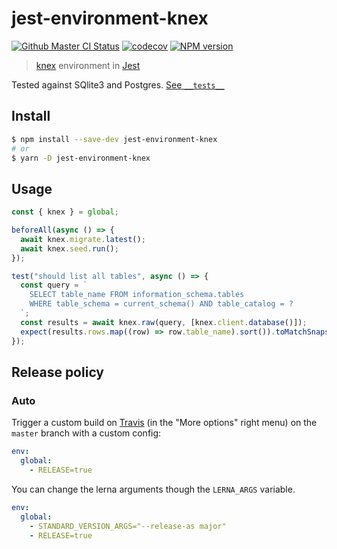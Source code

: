 # jest-environment-knex

[![Github Master CI Status](https://github.com/SocialGouv/jest-environment-knex/workflows/ci/badge.svg?branch=master)](https://github.com/SocialGouv/jest-environment-knex/actions/)
[![codecov](https://codecov.io/gh/SocialGouv/jest-environment-knex/branch/master/graph/badge.svg)](https://codecov.io/gh/SocialGouv/jest-environment-knex)
[![NPM version][npm-image]][npm-url]

> [knex](knexjs.org) environment in [Jest](https://github.com/facebook/jest)

Tested against SQlite3 and Postgres. [See `__tests__`](./__tests__)

## Install

```sh
$ npm install --save-dev jest-environment-knex
# or
$ yarn -D jest-environment-knex
```

## Usage

```js
const { knex } = global;

beforeAll(async () => {
  await knex.migrate.latest();
  await knex.seed.run();
});

test("should list all tables", async () => {
  const query = `
    SELECT table_name FROM information_schema.tables
    WHERE table_schema = current_schema() AND table_catalog = ?
  `;
  const results = await knex.raw(query, [knex.client.database()]);
  expect(results.rows.map((row) => row.table_name).sort()).toMatchSnapshot();
});
```

## Release policy

### Auto

Trigger a custom build on [Travis][travis-url] (in the "More options" right menu) on the `master` branch with a custom config:

```yml
env:
  global:
    - RELEASE=true
```

You can change the lerna arguments though the `LERNA_ARGS` variable.

```yml
env:
  global:
    - STANDARD_VERSION_ARGS="--release-as major"
    - RELEASE=true
```

[npm-url]: https://npmjs.org/package/jest-environment-knex
[npm-image]: http://img.shields.io/npm/v/jest-environment-knex.svg
[travis-url]: http://travis-ci.com/SocialGouv/jest-environment-knex
[travis-image]: http://travis-ci.com/SocialGouv/jest-environment-knex.svg?branch=master
